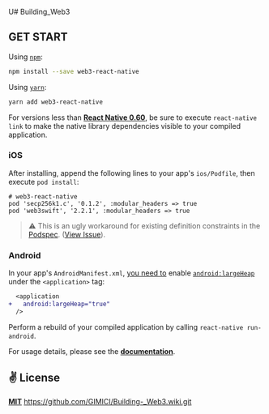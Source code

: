 U# Building_Web3

##  GET START

Using [`npm`]():

```bash
npm install --save web3-react-native
```

Using [`yarn`]():

```bash
yarn add web3-react-native
```

For versions less than [**React Native 0.60**](https://reactnative.dev/blog/2019/07/03/version-60), be sure to execute `react-native link` to make the native library dependencies visible to your compiled application.

### iOS
After installing, append the following lines to your app's `ios/Podfile`, then execute `pod install`:

```
# web3-react-native
pod 'secp256k1.c', '0.1.2', :modular_headers => true
pod 'web3swift', '2.2.1', :modular_headers => true
```

> ⚠️ This is an ugly workaround for existing definition constraints in the  [Podspec](https://github.com/cawfree/web3-react-native/blob/63664f366c436aed73083b6b0a5cbf0b7374bfd3/web3-react-native.podspec#L26). ([View Issue](https://github.com/cawfree/web3-react-native/issues/1)).

### Android
In your app's `AndroidManifest.xml`, [you need to](https://github.com/web3j/web3j/issues/915) enable [`android:largeHeap`](https://developer.android.com/guide/topics/manifest/application-element) under the `<application>` tag:

```diff
  <application
+   android:largeHeap="true"
  />
```

Perform a rebuild of your compiled application by calling `react-native run-android`.

For usage details, please see the [**documentation**](./docs).

## ✌️ License
[**MIT**](./LICENSE)
https://github.com/GIMICI/Building-_Web3.wiki.git
